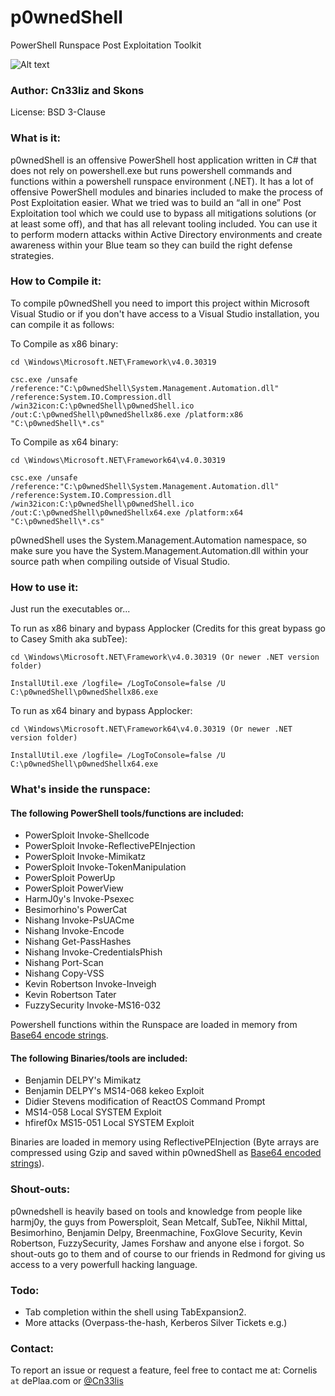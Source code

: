 # p0wnedShell

PowerShell Runspace Post Exploitation Toolkit 

![Alt text](/p0wnedShell/p0wnedShell.ico?raw=true "p0wnedShell")

### Author: Cn33liz and Skons

License: BSD 3-Clause

### What is it:

p0wnedShell is an offensive PowerShell host application written in C# that does not rely on powershell.exe but runs powershell commands and functions within a powershell runspace environment (.NET). It has a lot of offensive PowerShell modules and binaries included to make the process of Post Exploitation easier.
What we tried was to build an “all in one” Post Exploitation tool which we could use to bypass all mitigations solutions (or at least some off), and that has all relevant tooling included. 
You can use it to perform modern attacks within Active Directory environments and create awareness within your Blue team so they can build the right defense strategies.

### How to Compile it:

To compile p0wnedShell you need to import this project within Microsoft Visual Studio or if you don't have access to a Visual Studio installation, you can compile it as follows:

To Compile as x86 binary:

```
cd \Windows\Microsoft.NET\Framework\v4.0.30319

csc.exe /unsafe /reference:"C:\p0wnedShell\System.Management.Automation.dll" /reference:System.IO.Compression.dll /win32icon:C:\p0wnedShell\p0wnedShell.ico /out:C:\p0wnedShell\p0wnedShellx86.exe /platform:x86 "C:\p0wnedShell\*.cs"
```

To Compile as x64 binary:

```
cd \Windows\Microsoft.NET\Framework64\v4.0.30319

csc.exe /unsafe /reference:"C:\p0wnedShell\System.Management.Automation.dll" /reference:System.IO.Compression.dll /win32icon:C:\p0wnedShell\p0wnedShell.ico /out:C:\p0wnedShell\p0wnedShellx64.exe /platform:x64 "C:\p0wnedShell\*.cs"
```

p0wnedShell uses the System.Management.Automation namespace, so make sure you have the System.Management.Automation.dll within your source path when compiling outside of Visual Studio.

### How to use it:

Just run the executables or...

To run as x86 binary and bypass Applocker (Credits for this great bypass go to Casey Smith aka subTee):

```
cd \Windows\Microsoft.NET\Framework\v4.0.30319 (Or newer .NET version folder)

InstallUtil.exe /logfile= /LogToConsole=false /U C:\p0wnedShell\p0wnedShellx86.exe
```

To run as x64 binary and bypass Applocker:

```
cd \Windows\Microsoft.NET\Framework64\v4.0.30319 (Or newer .NET version folder)

InstallUtil.exe /logfile= /LogToConsole=false /U C:\p0wnedShell\p0wnedShellx64.exe
```

### What's inside the runspace:

#### The following PowerShell tools/functions are included:

* PowerSploit Invoke-Shellcode
* PowerSploit Invoke-ReflectivePEInjection
* PowerSploit Invoke-Mimikatz
* PowerSploit Invoke-TokenManipulation
* PowerSploit PowerUp
* PowerSploit PowerView
* HarmJ0y's Invoke-Psexec
* Besimorhino's PowerCat
* Nishang Invoke-PsUACme
* Nishang Invoke-Encode
* Nishang Get-PassHashes
* Nishang Invoke-CredentialsPhish
* Nishang Port-Scan
* Nishang Copy-VSS
* Kevin Robertson Invoke-Inveigh
* Kevin Robertson Tater
* FuzzySecurity Invoke-MS16-032

Powershell functions within the Runspace are loaded in memory from
[Base64 encode strings](https://github.com/Cn33liz/p0wnedShell/blob/master/Utilities/PS1ToBase64.ps1).

#### The following Binaries/tools are included:

* Benjamin DELPY's Mimikatz
* Benjamin DELPY's MS14-068 kekeo Exploit
* Didier Stevens modification of ReactOS Command Prompt
* MS14-058 Local SYSTEM Exploit
* hfiref0x MS15-051 Local SYSTEM Exploit

Binaries are loaded in memory using ReflectivePEInjection (Byte arrays are compressed using Gzip and saved within p0wnedShell as [Base64 encoded strings](https://github.com/Cn33liz/p0wnedShell/blob/master/Utilities/CompressString.cs)).

### Shout-outs:

p0wnedshell is heavily based on tools and knowledge from people like harmj0y, the guys from Powersploit, Sean Metcalf, SubTee, Nikhil Mittal, Besimorhino, Benjamin Delpy, Breenmachine, FoxGlove Security, Kevin Robertson, FuzzySecurity, James Forshaw and anyone else i forgot. So shout-outs go to them and of course to our friends in Redmond for giving us access to a very powerfull hacking language.

### Todo:

* Tab completion within the shell using TabExpansion2.
* More attacks (Overpass-the-hash, Kerberos Silver Tickets e.g.)

### Contact:

To report an issue or request a feature, feel free to contact me at:
Cornelis ```at``` dePlaa.com or [@Cn33lis](https://twitter.com/Cneelis)

